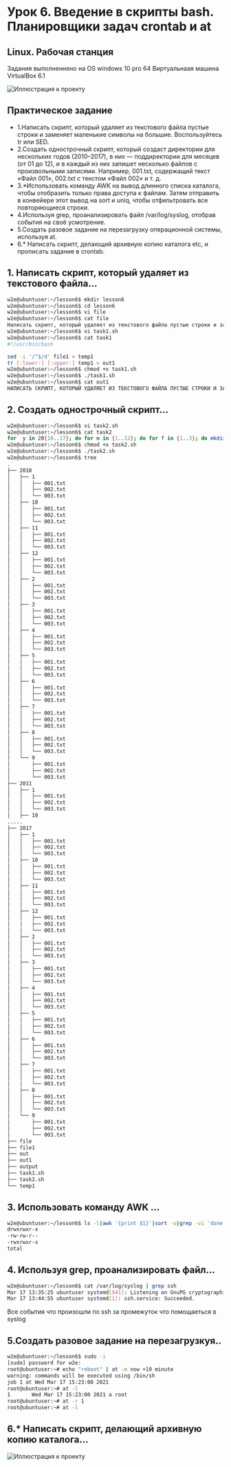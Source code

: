 # Урок 6. Введение в скрипты bash. Планировщики задач crontab и at
## Linux. Рабочая станция

Задания выполненнено на OS windows 10 pro 64
Виртуальнаая машина VirtualBox 6.1

![Иллюстрация к проекту](https://github.com/HENRYHKll/gb_linux_workstation/raw/main/lesson1/linux1-0.png)


## Практическое задание
- 1.Написать скрипт, который удаляет из текстового файла пустые строки и заменяет маленькие символы на большие. Воспользуйтесь tr или SED.
- 2.Создать однострочный скрипт, который создаст директории для нескольких годов (2010–2017), в них — поддиректории для месяцев (от 01 до 12), и в каждый из них запишет несколько файлов с произвольными записями. Например, 001.txt, содержащий текст «Файл 001», 002.txt с текстом «Файл 002» и т. д.
- 3.*Использовать команду AWK на вывод длинного списка каталога, чтобы отобразить только права доступа к файлам. Затем отправить в конвейере этот вывод на sort и uniq, чтобы отфильтровать все повторяющиеся строки.
- 4.Используя grep, проанализировать файл /var/log/syslog, отобрав события на своё усмотрение.
- 5.Создать разовое задание на перезагрузку операционной системы, используя at.
- 6.* Написать скрипт, делающий архивную копию каталога etc, и прописать задание в crontab.


## 1. Написать скрипт, который удаляет из текстового файла...

```sh
w2e@ubuntuser:~/lesson6$ mkdir lesson6
w2e@ubuntuser:~/lesson6$ cd lesson6
w2e@ubuntuser:~/lesson6$ vi file
w2e@ubuntuser:~/lesson6$ cat file
Написать скрипт, который удаляет из текстового файла пустые строки и заменяет маленькие символы на большие. Воспользуйтесь tr или SED.
w2e@ubuntuser:~/lesson6$ vi task1.sh
w2e@ubuntuser:~/lesson6$ cat task1
#!/usr/bin/bash

sed -i '/^$/d' file1 > temp1
tr [:lower:] [:upper:] temp1 > out1
w2e@ubuntuser:~/lesson6$ chmod +x task1.sh
w2e@ubuntuser:~/lesson6$ ./task1.sh
w2e@ubuntuser:~/lesson6$ cat out1
НАПИСАТЬ СКРИПТ, КОТОРЫЙ УДАЛЯЕТ ИЗ ТЕКСТОВОГО ФАЙЛА ПУСТЫЕ СТРОКИ И ЗАМЕНЯЕТ МАЛЕНЬКИЕ СИМВОЛЫ НА БОЛЬШИЕ. ВОСПОЛЬЗУЙТЕСЬ TR ИЛИ SED.

```


##  2. Создать однострочный скрипт...

```sh
w2e@ubuntuser:~/lesson6$ vi task2.sh
w2e@ubuntuser:~/lesson6$ cat task2
for  y in 20{10..17}; do for m in {1..12}; do for f in {1..3}; do mkdir -p $y/$m; echo file 00$f > $y/$m/00$f.txt; done; done; done
w2e@ubuntuser:~/lesson6$ chmod +x task2.sh
w2e@ubuntuser:~/lesson6$ ./task2.sh
w2e@ubuntuser:~/lesson6$ tree
.
├── 2010
│   ├── 1
│   │   ├── 001.txt
│   │   ├── 002.txt
│   │   └── 003.txt
│   ├── 10
│   │   ├── 001.txt
│   │   ├── 002.txt
│   │   └── 003.txt
│   ├── 11
│   │   ├── 001.txt
│   │   ├── 002.txt
│   │   └── 003.txt
│   ├── 12
│   │   ├── 001.txt
│   │   ├── 002.txt
│   │   └── 003.txt
│   ├── 2
│   │   ├── 001.txt
│   │   ├── 002.txt
│   │   └── 003.txt
│   ├── 3
│   │   ├── 001.txt
│   │   ├── 002.txt
│   │   └── 003.txt
│   ├── 4
│   │   ├── 001.txt
│   │   ├── 002.txt
│   │   └── 003.txt
│   ├── 5
│   │   ├── 001.txt
│   │   ├── 002.txt
│   │   └── 003.txt
│   ├── 6
│   │   ├── 001.txt
│   │   ├── 002.txt
│   │   └── 003.txt
│   ├── 7
│   │   ├── 001.txt
│   │   ├── 002.txt
│   │   └── 003.txt
│   ├── 8
│   │   ├── 001.txt
│   │   ├── 002.txt
│   │   └── 003.txt
│   └── 9
│       ├── 001.txt
│       ├── 002.txt
│       └── 003.txt
├── 2011
│   ├── 1
│   │   ├── 001.txt
│   │   ├── 002.txt
│   │   └── 003.txt
│   ├── 10
.....
├── 2017
│   ├── 1
│   │   ├── 001.txt
│   │   ├── 002.txt
│   │   └── 003.txt
│   ├── 10
│   │   ├── 001.txt
│   │   ├── 002.txt
│   │   └── 003.txt
│   ├── 11
│   │   ├── 001.txt
│   │   ├── 002.txt
│   │   └── 003.txt
│   ├── 12
│   │   ├── 001.txt
│   │   ├── 002.txt
│   │   └── 003.txt
│   ├── 2
│   │   ├── 001.txt
│   │   ├── 002.txt
│   │   └── 003.txt
│   ├── 3
│   │   ├── 001.txt
│   │   ├── 002.txt
│   │   └── 003.txt
│   ├── 4
│   │   ├── 001.txt
│   │   ├── 002.txt
│   │   └── 003.txt
│   ├── 5
│   │   ├── 001.txt
│   │   ├── 002.txt
│   │   └── 003.txt
│   ├── 6
│   │   ├── 001.txt
│   │   ├── 002.txt
│   │   └── 003.txt
│   ├── 7
│   │   ├── 001.txt
│   │   ├── 002.txt
│   │   └── 003.txt
│   ├── 8
│   │   ├── 001.txt
│   │   ├── 002.txt
│   │   └── 003.txt
│   └── 9
│       ├── 001.txt
│       ├── 002.txt
│       └── 003.txt
├── file
├── file1
├── out
├── out1
├── output
├── task1.sh
├── task2.sh
└── temp1

```


## 3. Использовать команду AWK ...

```sh
w2e@ubuntuser:~/lesson6$ ls -l|awk '{print $1}'|sort -u|grep -vi 'done'
drwxrwxr-x
-rw-rw-r--
-rwxrwxr-x
total
```

## 4. Используя grep, проанализировать файл...


```sh
w2e@ubuntuser:~/lesson6$ cat /var/log/syslog | grep ssh
Mar 17 13:35:25 ubuntuser systemd[941]: Listening on GnuPG cryptographic agent (ssh-agent emulation).
Mar 17 13:44:55 ubuntuser systemd[1]: ssh.service: Succeeded.
```
Все события что произошли по ssh за промежуток что помощаеться в syslog

## 5.Создать разовое задание на перезагрузкуя..

```sh
w2e@ubuntuser:~/lesson6$ sudo -i
[sudo] password for w2e:
root@ubuntuser:~# echo "reboot" | at -m now +10 minute
warning: commands will be executed using /bin/sh
job 1 at Wed Mar 17 15:23:00 2021
root@ubuntuser:~# at -l
1       Wed Mar 17 15:23:00 2021 a root
root@ubuntuser:~# at -r 1
root@ubuntuser:~# at -l
```

## 6.* Написать скрипт, делающий архивную копию каталога...

![Иллюстрация к проекту](https://github.com/HENRYHKll/gb_linux_workstation/raw/main/lesson6/linux6-0.png)
